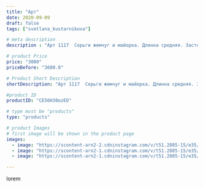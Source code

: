 ```yaml
---
title: "Арт"
date: 2020-09-09
draft: false
tags: ["svetlana_kustarnikova"]

# meta description
description : "Арт 1117  Серьги жемчуг и майорка. Длинна средняя. Застежка английская. ПРОДАНО"

# product Price
price: "3000"
priceBefore: "3600.0"

# Product Short Description
shortDescription: "Арт 1117  Серьги жемчуг и майорка. Длинна средняя. Застежка английская. ПРОДАНО"

#product ID
productID: "CE56H30ozED"

# type must be "products"
type: "products"

# product Images
# first image will be shown in the product page
images:
  - image: "https://scontent-arn2-2.cdninstagram.com/v/t51.2885-15/e35/118854864_314025719905169_8215412310605418050_n.jpg?_nc_ht=scontent-arn2-2.cdninstagram.com&_nc_cat=105&_nc_ohc=vxa-dCz0pAoAX9dLlFi&se=7&tp=1&oh=709ef6d9532bcf5f6984849b1952f0bd&oe=605DF65F&ig_cache_key=MjM5NDIwMDI5NDU0NzUwMzM3OQ%3D%3D.2"
  - image: "https://scontent-arn2-1.cdninstagram.com/v/t51.2885-15/e35/118881037_1181760918861307_3573390963742337970_n.jpg?_nc_ht=scontent-arn2-1.cdninstagram.com&_nc_cat=107&_nc_ohc=xpJTjj9nSjIAX9HZlN1&se=7&tp=1&oh=39c5b88aa2cf472f683ba33628a3d2f1&oe=60618FAB&ig_cache_key=MjM5NDIwMDI5NDUzMDU5OTQxMQ%3D%3D.2"
  - image: "https://scontent-arn2-1.cdninstagram.com/v/t51.2885-15/e35/118995329_186139886235567_1449490552219509253_n.jpg?_nc_ht=scontent-arn2-1.cdninstagram.com&_nc_cat=103&_nc_ohc=4Mi6ieeLlTcAX90GnrZ&se=7&tp=1&oh=1c8c935ae183e632306faebb5e76f50f&oe=6060266A&ig_cache_key=MjM5NDIwMDI5NDU1NTg1NjA0Mw%3D%3D.2"

---
```

lorem
